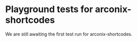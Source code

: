 # Playground tests for arconix-shortcodes
We are still awaiting the first test run for arconix-shortcodes.
